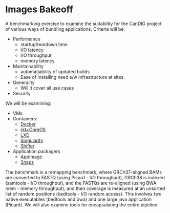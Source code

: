 # Images Bakeoff

A benchmarking exercise to examine the suitability for the CanDIG project of various 
ways of bundling applications.  Criteria will be:

- Performance
    - startup/teardown time
    - I/O latency
    - I/O throughput
    - memory latency
- Maintainability
    - automatiability of updated builds
    - Ease of installing need s/w infrastructure at sites
- Generality
    - Will it cover all use cases
- Security

We will be examining:
- VMs
- Containers:
    - [Docker](http://docker.com)
    - [rkt+CoreOS](https://coreos.com/rkt/)
    - [LXD](https://www.ubuntu.com/cloud/lxd)
    - [Singularity](http://singularity.lbl.gov)
    - [Shifter](https://github.com/NERSC/shifter)
- Application packagers
    - [AppImage](http://appimage.org)
    - [Snaps](http://snapcraft.io)

The benchmark is a remapping benchmark, where GRCh37-aligned BAMs
are converted to FASTQ (using Picard - I/O throughput), GRCh38 is
indexed (samtools - I/O throughput), and the FASTQs are re-aligned
(using BWA mem - memory throughput), and then coverage is measured
at an unsorted list of random positions (bedtools - I/O random
access).  This involves two native executables (bedtools and bwa) and
one large java application (Picard).  We will also examine tools for
encapsulating the entire pipeline.
